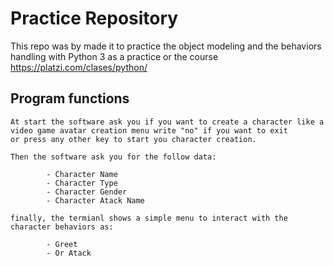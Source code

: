 # Practice Repository

This repo was by made it to practice the object modeling and the behaviors handling with Python 3
as a practice or the course https://platzi.com/clases/python/

## Program functions

    At start the software ask you if you want to create a character like a video game avatar creation menu write "no" if you want to exit
    or press any other key to start you character creation.

    Then the software ask you for the follow data:

            - Character Name
            - Character Type
            - Character Gender
            - Character Atack Name

    finally, the termianl shows a simple menu to interact with the character behaviors as:

            - Greet
            - Or Atack
            